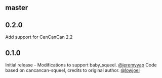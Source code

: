 ## master

## 0.2.0

Add support for CanCanCan 2.2

## 0.1.0

Initial release -
Modifications to support baby_squeel. [@jeremyyap](https://github.com/jeremyyap)
Code based on cancancan-squeel, credits to original author. [@lowjoel](https://github.com/lowjoel)
